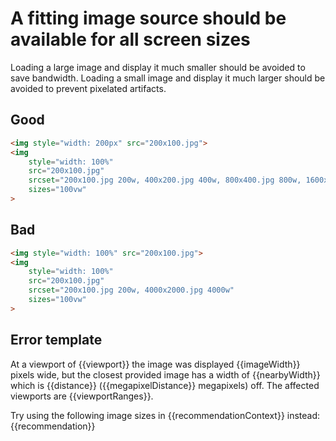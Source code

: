 # A fitting image source should be available for all screen sizes

Loading a large image and display it much smaller should be avoided to save bandwidth. Loading a small image and display it much larger should be avoided to prevent pixelated artifacts.

## Good

```html
<img style="width: 200px" src="200x100.jpg">
<img
	style="width: 100%"
	src="200x100.jpg"
	srcset="200x100.jpg 200w, 400x200.jpg 400w, 800x400.jpg 800w, 1600x800.jpg 1600w, 2000x1000.jpg 2000w"
	sizes="100vw"
>
```

## Bad

```html
<img style="width: 100%" src="200x100.jpg">
<img
	style="width: 100%"
	src="200x100.jpg"
	srcset="200x100.jpg 200w, 4000x2000.jpg 4000w"
	sizes="100vw"
>
```

## Error template

At a viewport of {{viewport}} the image was displayed {{imageWidth}} pixels wide, but the closest provided image has a width of {{nearbyWidth}} which is {{distance}} ({{megapixelDistance}} megapixels) off. The affected viewports are {{viewportRanges}}.

Try using the following image sizes in {{recommendationContext}} instead: {{recommendation}}

